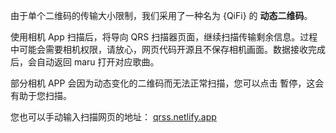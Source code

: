 由于单个二维码的传输大小限制，我们采用了一种名为 {QiFi} 的 <b>动态二维码</b>。

使用相机 App 扫描后，将导向 QRS 扫描器页面，继续扫描传输剩余信息。过程中可能会需要相机权限，请放心，网页代码开源且不保存相机画面。数据接收完成后，会自动返回 maru 打开对应歌曲。

部分相机 APP 会因为动态变化的二维码而无法正常扫描，您可以点击 <span rounded bg-gray:20 p1 inline-flex align-middle><span i-uil-pause-circle /></span> 暫停，这会有助于您扫描。

您也可以手动输入扫描网页的地址： [qrss.netlify.app](https://qrss.netlify.app)

